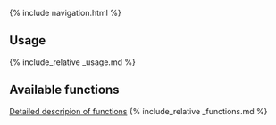 {% include navigation.html %}

## Usage
{% include_relative _usage.md %}

## Available functions
[Detailed descripion of functions](functions_long.md)
{% include_relative _functions.md %}  
